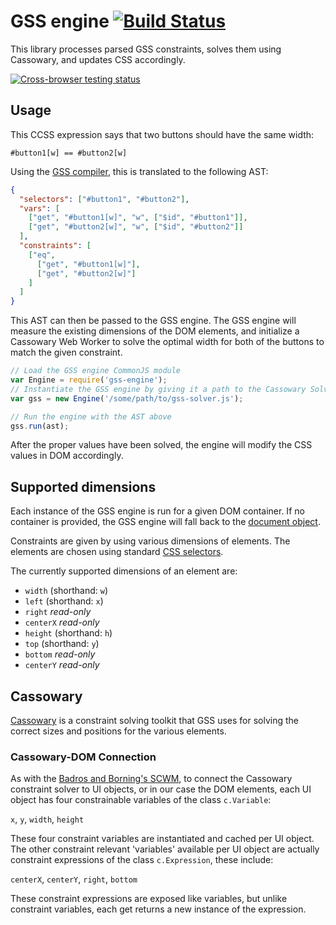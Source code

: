 GSS engine [![Build Status](https://travis-ci.org/the-gss/engine.png?branch=master)](https://travis-ci.org/the-gss/engine)
==========

This library processes parsed GSS constraints, solves them using Cassowary, and updates CSS accordingly.

[![Cross-browser testing status](https://saucelabs.com/browser-matrix/gss-engine.svg)](https://saucelabs.com/u/gss-engine)

## Usage

This CCSS expression says that two buttons should have the same width:

```ccss
#button1[w] == #button2[w]
```

Using the [GSS compiler](https://github.com/the-gss/compiler), this is translated to the following AST:

```json
{
  "selectors": ["#button1", "#button2"],
  "vars": [
    ["get", "#button1[w]", "w", ["$id", "#button1"]],
    ["get", "#button2[w]", "w", ["$id", "#button2"]]
  ],
  "constraints": [
    ["eq",
      ["get", "#button1[w]"],
      ["get", "#button2[w]"]
    ]
  ]
}
```

This AST can then be passed to the GSS engine. The GSS engine will measure the existing dimensions of the DOM elements, and initialize a Cassowary Web Worker to solve the optimal width for both of the buttons to match the given constraint.

```javascript
// Load the GSS engine CommonJS module
var Engine = require('gss-engine');
// Instantiate the GSS engine by giving it a path to the Cassowary Solver Web Worker
var gss = new Engine('/some/path/to/gss-solver.js');

// Run the engine with the AST above
gss.run(ast);
```

After the proper values have been solved, the engine will modify the CSS values in DOM accordingly.

## Supported dimensions

Each instance of the GSS engine is run for a given DOM container. If no container is provided, the GSS engine will fall back to the [document object](https://developer.mozilla.org/en-US/docs/Web/API/document).

Constraints are given by using various dimensions of elements. The elements are chosen using standard [CSS selectors](https://developer.mozilla.org/en-US/docs/Web/Guide/CSS/Getting_started/Selectors).

The currently supported dimensions of an element are:

* `width` (shorthand: `w`)
* `left` (shorthand: `x`)
* `right` *read-only*
* `centerX` *read-only*
* `height` (shorthand: `h`)
* `top` (shorthand: `y`)
* `bottom` *read-only*
* `centerY` *read-only*

## Cassowary

[Cassowary](http://www.cs.washington.edu/research/constraints/cassowary/) is a constraint solving toolkit that GSS uses for solving the correct sizes and positions for the various elements.

### Cassowary-DOM Connection

As with the [Badros and Borning's SCWM](http://www.jeffreynichols.com/papers/scwm-aaai.pdf), to connect the Cassowary constraint solver to UI objects, or in our case the DOM elements, each UI object has four constrainable variables of the class `c.Variable`:

`x`, `y`, `width`, `height`

These four constraint variables are instantiated and cached per UI object.  The other constraint relevant 'variables' available per UI object are actually constraint expressions of the class `c.Expression`, these include:

`centerX`, `centerY`, `right`, `bottom`

These constraint expressions are exposed like variables, but unlike constraint variables, each get returns a new instance of the expression.
